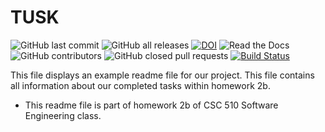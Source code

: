 # TUSK 
![GitHub last commit](https://img.shields.io/github/last-commit/Neelkanth7/TUSK/lmschell?logo=Github&logoColor=%23ff0000)
![GitHub all releases](https://img.shields.io/github/downloads/Neelkanth7/TUSK/total)
[![DOI](https://zenodo.org/badge/401140997.svg)](https://zenodo.org/badge/latestdoi/401140997)
![Read the Docs](https://img.shields.io/readthedocs/code)
![GitHub contributors](https://img.shields.io/github/contributors/Neelkanth7/TUSK)
![GitHub closed pull requests](https://img.shields.io/github/issues-pr-closed/Neelkanth7/TUSK)
[![Build Status](https://app.travis-ci.com/Neelkanth7/TUSK.svg?branch=main)](https://app.travis-ci.com/Neelkanth7/TUSK)

This file displays an example readme file for our project.
This file contains all information about our completed tasks within homework 2b.

* This readme file is part of homework 2b of CSC 510 Software Engineering class.
